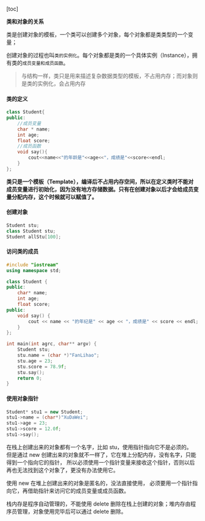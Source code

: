 [toc]

**类和对象的关系**

类是创建对象的模板，一个类可以创建多个对象，每个对象都是类类型的一个变量；

创建对象的过程也叫`类的实例化`。每个对象都是类的一个具体实例（Instance），拥有类的`成员变量和成员函数`。

> 与结构一样，类只是用来描述复杂数据类型的模板，不占用内存；而对象则是类的实例化，会占用内存

#### 类的定义

```c++
class Student{
public:
    //成员变量
    char * name;
    int age;
    float score;
    //成员函数
    void say(){
        cout<<name<<"的年龄是"<<age<<"，成绩是"<<score<<endl;
    }
};
```

**类只是一个模板（Template），编译后不占用内存空间，所以在定义类时不能对成员变量进行初始化，因为没有地方存储数据。只有在创建对象以后才会给成员变量分配内存，这个时候就可以赋值了。**

#### 创建对象

```c++
Student stu;
class Student stu;
Student allStu[100];
```

#### 访问类的成员

```c++
#include "iostream"
using namespace std;

class Student {
public:
	char* name;
	int age;
	float score;
public:
	void say() {
		cout << name << "的年纪是" << age << "，成绩是" << score << endl;
	}
};

int main(int agrc, char** argv) {
	Student stu;
	stu.name = (char *)"FanLihao";
	stu.age = 23;
	stu.score = 78.9f;
	stu.say();
	return 0;
}
```

#### 使用对象指针

```c++
Student* stu1 = new Student;
stu1->name = (char*)"XuDaWei";
stu1->age = 23;
stu1->score = 12.0f;
stu1->say();

```

在栈上创建出来的对象都有一个名字，比如 stu，使用指针指向它不是必须的。
但是通过 new 创建出来的对象就不一样了，它在堆上分配内存，没有名字，只能得到一个指向它的指针，
所以必须使用一个指针变量来接收这个指针，否则以后再也无法找到这个对象了，更没有办法使用它。

使用 new 在堆上创建出来的对象是匿名的，没法直接使用，
必须要用一个指针指向它，再借助指针来访问它的成员变量或成员函数。

栈内存是程序自动管理的，不能使用 delete 删除在栈上创建的对象；堆内存由程序员管理，对象使用完毕后可以通过 delete 删除。

